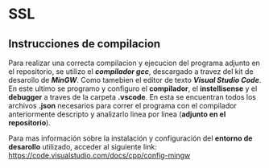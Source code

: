# SSL
## Instrucciones de compilacion

Para realizar una correcta compilacion y ejecucion del programa adjunto en el repositorio, se utilizo el **_compilador gcc_**, descargado a travez del kit de desarollo de **_MinGW_**. Como tamebien el editor de texto **_Visual Studio Code_**.
En este ultimo se programo y configuro el **compilador**, el **instellisense** y el **debugger** a traves de la carpeta **.vscode**. En esta se encuentran todos los archivos **.json** necesarios para correr el programa con el compilador anteriormente descripto y analizarlo linea por linea (**adjunto en el repositorio**).

Para mas información sobre la instalación y configuración del **entorno de desarollo** utilizado, acceder al siguiente link: https://code.visualstudio.com/docs/cpp/config-mingw
